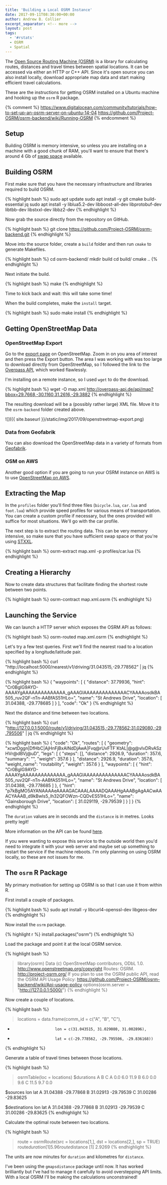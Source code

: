 ```yaml
---
title: 'Building a Local OSRM Instance'
date: 2017-09-11T08:30:00+00:00
author: Andrew B. Collier
excerpt_separator: <!-- more -->
layout: post
tags:
  - '#rstats'
  - OSRM
  - Spatial
---
```


The [Open Source Routing Machine (OSRM)](http://project-osrm.org/) is a library for calculating routes, distances and travel times between spatial locations. It can be accessed via either an HTTP or C++ API. Since it's open source you can also install locally, download appropriate map data and start making efficient travel calculations.

These are the instructions for getting OSRM installed on a Ubuntu machine and hooking up the `osrm` R package.

<!-- more -->

{% comment %}
https://www.digitalocean.com/community/tutorials/how-to-set-up-an-osrm-server-on-ubuntu-14-04
https://github.com/Project-OSRM/osrm-backend/wiki/Running-OSRM
{% endcomment %}

## Setup

Building OSRM is memory intensive, so unless you are installing on a machine with a good chunk of RAM, you'll want to ensure that there's around 4 Gb of [swap space](/blog/2015/06/amazon-ec2-adding-swap/) available.

## Building OSRM

First make sure that you have the necessary infrastructure and libraries required to build OSRM.

{% highlight bash %}
sudo apt update
sudo apt install -y git cmake build-essential jq
sudo apt install -y liblua5.2-dev libboost-all-dev libprotobuf-dev libtbb-dev libstxxl-dev libbz2-dev
{% endhighlight %}

Now grab the source directly from the repository on GitHub.

{% highlight bash %}
git clone https://github.com/Project-OSRM/osrm-backend.git
{% endhighlight %}

Move into the source folder, create a `build` folder and then run `cmake` to generate Makefiles.

{% highlight bash %}
cd osrm-backend/
mkdir build
cd build/
cmake ..
{% endhighlight %}

Next initiate the build.

{% highlight bash %}
make
{% endhighlight %}

Time to kick back and wait: this will take some time!

When the build completes, make the `install` target.

{% highlight bash %}
sudo make install
{% endhighlight %}

## Getting OpenStreetMap Data

### OpenStreetMap Export

Go to the [export page](http://www.openstreetmap.org/export) on OpenStreetMap. Zoom in on you area of interest and then press the Export button. The area I was working with was too large to download directly from OpenStreetMap, so I followed the link to the [Overpass API](http://overpass-api.de/), which worked flawlessly.

I'm installing on a remote instance, so I used `wget` to do the download.

{% highlight bash %}
wget -O map.xml http://overpass-api.de/api/map?bbox=29.7668,-30.1160,31.2616,-29.3882
{% endhighlight %}

The resulting download will be a (possibly rather large) XML file. Move it to the `osrm-backend` folder created above.

![]({{ site.baseurl }}/static/img/2017/09/openstreetmap-export.png)

### Data from Geofabrik

You can also download the OpenStreetMap data in a variety of formats from [Geofabrik](http://download.geofabrik.de/).

### OSM on AWS

Another good option if you are going to run your OSRM instance on AWS is to use [OpenStreetMap on AWS](https://aws.amazon.com/public-datasets/osm/).

## Extracting the Map

In the `profiles` folder you'll find three files (`bicycle.lua`, `car.lua` and `foot.lua`) which provide speed profiles for various means of transportation. You can create a custom profile if necessary, but the ones provided will suffice for most situations. We'll go with the car profile.

The next step is to extract the routing data. This can be very memory intensive, so make sure that you have sufficient swap space or that you're using [STXXL](http://stxxl.org/).

{% highlight bash %}
osrm-extract map.xml -p profiles/car.lua
{% endhighlight %}

## Creating a Hierarchy

Now to create data structures that facilitate finding the shortest route between two points.

{% highlight bash %}
osrm-contract map.xml.osrm
{% endhighlight %}

## Launching the Service

We can launch a HTTP server which exposes the OSRM API as follows:

{% highlight bash %}
osrm-routed map.xml.osrm
{% endhighlight %}

Let's try a few test queries. First we'll find the nearest road to a location specified by a longitude/latitude pair.

{% highlight bash %}
curl "http://localhost:5000/nearest/v1/driving/31.043515,-29.778562" | jq
{% endhighlight %}

{% highlight bash %}
{
  "waypoints": [
    {
      "distance": 37.79936,
      "hint": "Cr0BgIG9AYD-AAAAYgAAAAAAAAAAAAAA_gAAAGIAAAAAAAAAAAAAACYAAAAosdkBA505_ruv2QF-nTn-AABfAS51HLo=",
      "name": "St Andrews Drive",
      "location": [
        31.04388,
        -29.778685
      ]
    }
  ],
  "code": "Ok"
}
{% endhighlight %}

Next the distance and time between two locations.

{% highlight bash %}
curl "http://127.0.0.1:5000/route/v1/driving/31.043515,-29.778562;31.029080,-29.795506" | jq
{% endhighlight %}

{% highlight bash %}
{
  "code": "Ok",
  "routes": [
    {
      "geometry": "xcwtDggn|DfHbC|AjHnFjBxAlNdDjAwA|Fvq@rUvFTF`KtAL|@g@vIvDRvASzHVr@dBVj@uD",
      "legs": [
        {
          "steps": [],
          "distance": 2926.9,
          "duration": 357.6,
          "summary": "",
          "weight": 357.6
        }
      ],
      "distance": 2926.9,
      "duration": 357.6,
      "weight_name": "routability",
      "weight": 357.6
    }
  ],
  "waypoints": [
    {
      "hint": "Cr0BgIG9AYD-AAAAYgAAAAAAAAAAAAAA_gAAAGIAAAAAAAAAAAAAACYAAAAosdkBA505_ruv2QF-nTn-AABfAS51HLo=",
      "name": "St Andrews Drive",
      "location": [
        31.04388,
        -29.778685
      ]
    },
    {
      "hint": "p7kBgMO5AYANAAAAeAAAAGACAAALAAAADQAAAHgAAABgAgAACwAAACYAAAB_d9kBwls5_lh32QFOWzn-CQDvES51HLo=",
      "name": "Gainsborough Drive",
      "location": [
        31.029119,
        -29.79539
      ]
    }
  ]
}
{% endhighlight %}

The `duration` values are in seconds and the `distance` is in metres. Looks pretty legit!

More information on the API can be found [here](https://github.com/Project-OSRM/osrm-backend/blob/master/docs/http.md).

If you were wanting to expose this service to the outside world then you'd need to integrate it with your web server and maybe set up something to restart the service if the machine reboots. I'm only planning on using OSRM locally, so these are not issues for me.

## The `osrm` R Package

My primary motivation for setting up OSRM is so that I can use it from within R.

First install a couple of packages.

{% highlight bash %}
sudo apt install -y libcurl4-openssl-dev libgeos-dev
{% endhighlight %}

Now install the `osrm` package.

{% highlight r %}
install.packages("osrm")
{% endhighlight %}

Load the package and point it at the local OSRM service.

{% highlight bash %}
> library(osrm)
Data (c) OpenStreetMap contributors, ODbL 1.0. http://www.openstreetmap.org/copyright
Routes: OSRM. http://project-osrm.org/
If you plan to use the OSRM public API, read the OSRM API Usage Policy:
https://github.com/Project-OSRM/osrm-backend/wiki/Api-usage-policy
> options(osrm.server = "http://127.0.0.1:5000/")
{% endhighlight %}

Now create a couple of locations.

{% highlight bash %}
> locations = data.frame(comm_id = c("A", "B", "C"),
+                        lon = c(31.043515, 31.029080, 31.002896),
+                        lat = c(-29.778562, -29.795506, -29.836168))
{% endhighlight %}

Generate a table of travel times between those locations.

{% highlight bash %}
> osrmTable(loc = locations)
$durations
     A   B    C
A  0.0 6.0 11.9
B  6.0 0.0  9.6
C 11.5 9.7  0.0

$sources
       lon       lat
A 31.04388 -29.77868
B 31.02913 -29.79539
C 31.00286 -29.83625

$destinations
       lon       lat
A 31.04388 -29.77868
B 31.02913 -29.79539
C 31.00286 -29.83625
{% endhighlight %}

Calculate the optimal route between two locations.

{% highlight bash %}
> route = osrmRoute(src = locations[1,], dst = locations[2,], sp = TRUE)
> route$duration
[1] 5.96
> route$distance
[1] 2.9269
{% endhighlight %}

The units are now minutes for `duration` and kilometres for `distance`.

I've been using the `gmapsdistance` package until now. It has worked brilliantly but I've had to manage it carefully to avoid overstepping API limits. With a local OSRM I'll be making the calculations unconstrained!
